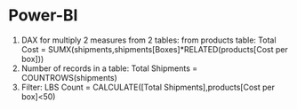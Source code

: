# Power-BI
1) DAX for multiply 2 measures from 2 tables: 
from products table: Total Cost = SUMX(shipments,shipments[Boxes]*RELATED(products[Cost per box]))
2) Number of records in a table: Total Shipments = COUNTROWS(shipments)
3) Filter: LBS Count = CALCULATE([Total Shipments],products[Cost per box]<50)

